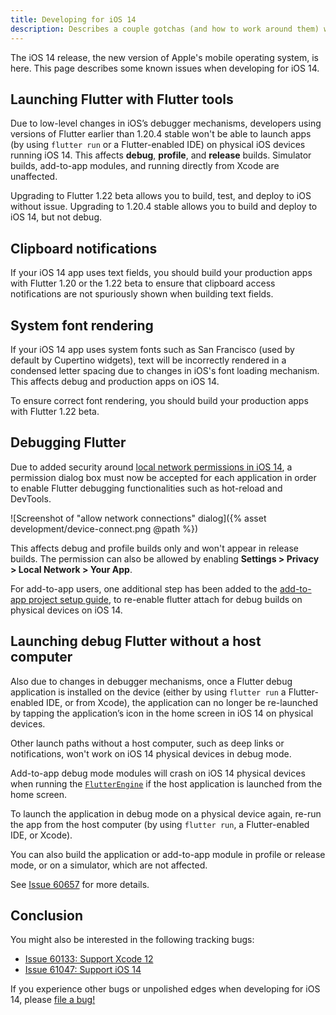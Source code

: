 ```yaml
---
title: Developing for iOS 14
description: Describes a couple gotchas (and how to work around them) when developing for iOS 14.
---
```


The iOS 14 release, the new version of Apple's mobile operating system,
is here. This page describes some known issues when developing for
iOS 14.

## Launching Flutter with Flutter tools

Due to low-level changes in iOS’s debugger mechanisms,
developers using versions of Flutter earlier than 1.20.4 stable
won't be able to launch apps (by using `flutter run`
or a Flutter-enabled IDE) on physical iOS devices
running iOS 14. This affects **debug**, **profile**, and
**release** builds. Simulator builds, add-to-app modules,
and running directly from Xcode are unaffected.

Upgrading to Flutter 1.22 beta allows you to build,
test, and deploy to iOS without issue. Upgrading to
1.20.4 stable allows you to build and deploy to iOS 14,
but not debug.

## Clipboard notifications

If your iOS 14 app uses text fields, you should build your
production apps with Flutter 1.20 or the 1.22 beta to
ensure that clipboard access notifications are not spuriously
shown when building text fields.

## System font rendering

If your iOS 14 app uses system fonts such as San Francisco (used by default
by Cupertino widgets), text will be incorrectly rendered in a condensed letter
spacing due to changes in iOS's font loading mechanism. This affects debug and
production apps on iOS 14.

To ensure correct font rendering, you should build your production apps with
Flutter 1.22 beta.

## Debugging Flutter

Due to added security around [local network permissions in
iOS 14][], a permission dialog box must now be accepted for
each application in order to enable Flutter debugging
functionalities such as hot-reload and DevTools.

![Screenshot of "allow network connections" dialog]({% asset development/device-connect.png @path %})

This affects debug and profile builds only and won't
appear in release builds. The permission can also be allowed
by enabling **Settings > Privacy > Local Network > Your App**.

For add-to-app users, one additional step has been added
to the [add-to-app project setup guide][],
to re-enable flutter attach for debug builds on physical
devices on iOS 14.

[local network permissions in iOS 14]: https://developer.apple.com/news/?id=0oi77447
[add-to-app project setup guide]: /docs/development/add-to-app/ios/project-setup

## Launching debug Flutter without a host computer

Also due to changes in debugger mechanisms, once a Flutter
debug application is installed on the device
(either by using `flutter run` a Flutter-enabled IDE,
or from Xcode), the application can no
longer be re-launched by tapping the application’s icon
in the home screen in iOS 14 on physical devices.

Other launch paths without a host computer, such as deep links
or notifications, won't work on iOS 14 physical devices in debug mode.

Add-to-app debug mode modules will crash on iOS 14
physical devices when running the [`FlutterEngine`][]
if the host application is launched from the home screen.

To launch the application in debug mode on a physical
device again, re-run the app from the host computer
(by using `flutter run`, a Flutter-enabled IDE, or Xcode).

You can also build the application or add-to-app module in profile
or release mode, or on a simulator, which are not affected.

See [Issue 60657][] for more details.


[`FlutterEngine`]: {{site.api}}/objcdoc/Classes/FlutterEngine.html
[Issue 60657]: {{site.github}}/flutter/flutter/issues/60657#issuecomment-688478590


## Conclusion

You might also be interested in the following tracking bugs:

* [Issue 60133: Support Xcode 12]({{site.github}}/flutter/flutter/issues/60133)
* [Issue 61047: Support iOS 14]({{site.github}}/flutter/flutter/issues/61047)

If you experience other bugs or unpolished edges when developing for iOS 14,
please [file a bug!]({{site.github}}/flutter/flutter/issues/new/choose)
